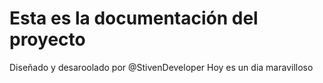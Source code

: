# Esta es la documentación del proyecto
Diseñado y desaroolado por @StivenDeveloper
Hoy es un dia maravilloso